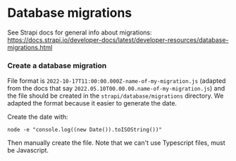 # Database migrations

See Strapi docs for general info about migrations: https://docs.strapi.io/developer-docs/latest/developer-resources/database-migrations.html

### Create a database migration

File format is `2022-10-17T11:00:00.000Z-name-of-my-migration.js` (adapted from the docs that say `2022.05.10T00.00.00.name-of-my-migration.js`) and the file should be created in the `strapi/database/migrations` directory. We adapted the format because it easier to generate the date.

Create the date with:

```
node -e "console.log((new Date()).toISOString())"
```

Then manually create the file. Note that we can't use Typescript files, must be Javascript.
